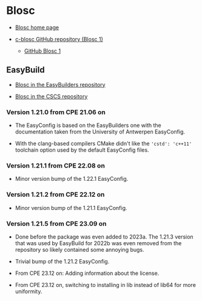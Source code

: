 # Blosc

  * [Blosc home page](https://www.blosc.org/)

  * [c-blosc GitHub repository (Blosc 1)](https://github.com/Blosc/c-blosc)

      * [GitHub  Blosc 1](https://github.com/Blosc/c-blosc/releases/tag/v1.21.0)


## EasyBuild

  * [Blosc in the EasyBuilders repository](https://github.com/easybuilders/easybuild-easyconfigs/tree/develop/easybuild/easyconfigs/b/Blosc)

  * [Blosc in the CSCS repository](https://github.com/eth-cscs/production/tree/master/easybuild/easyconfigs/b/Blosc)


### Version 1.21.0 from CPE 21.06 on

  * The EasyConfig is based on the EasyBuilders one with the documentation taken from
    the University of Antwerpen EasyConfig.

  * With the clang-based compilers CMake didn't like the ``'cstd': 'c++11'`` toolchain
    option used by the default EasyConfig files.


### Version 1.21.1 from CPE 22.08 on

  * Minor version bump of the 1.22.1 EasyConfig.


### Version 1.21.2 from CPE 22.12 on

  * Minor version bump of the 1.21.1 EasyConfig.


### Version 1.21.5 from CPE 23.09 on

  * Done before the package was even added to 2023a. The 1.21.3 version that was
    used by EasyBuild for 2022b was even removed from the repository so likely contained
    some annoying bugs.

  * Trivial bump of the 1.21.2 EasyConfig.
  
  * From CPE 23.12 on: Adding information about the license.
  
  * From CPE 23.12 on, switching to installing in lib instead of lib64 for more uniformity.
  